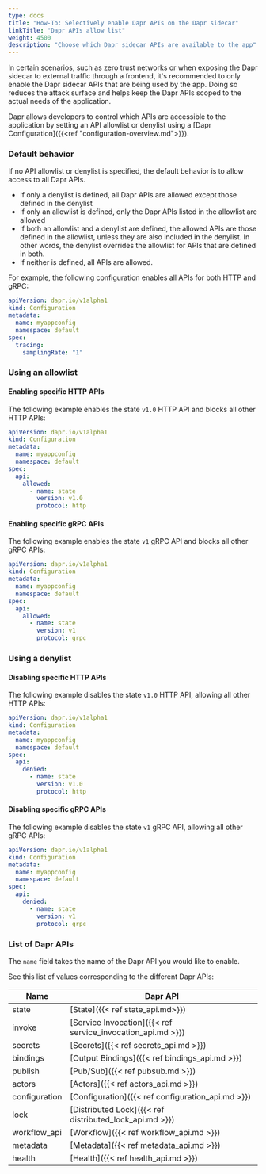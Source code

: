 ```yaml
---
type: docs
title: "How-To: Selectively enable Dapr APIs on the Dapr sidecar"
linkTitle: "Dapr APIs allow list"
weight: 4500
description: "Choose which Dapr sidecar APIs are available to the app"
---
```


In certain scenarios, such as zero trust networks or when exposing the Dapr sidecar to external traffic through a frontend, it's recommended to only enable the Dapr sidecar APIs that are being used by the app. Doing so reduces the attack surface and helps keep the Dapr APIs scoped to the actual needs of the application.

Dapr allows developers to control which APIs are accessible to the application by setting an API allowlist or denylist using a [Dapr Configuration]({{<ref "configuration-overview.md">}}).

### Default behavior

If no API allowlist or denylist is specified, the default behavior is to allow access to all Dapr APIs.

- If only a denylist is defined, all Dapr APIs are allowed except those defined in the denylist
- If only an allowlist is defined, only the Dapr APIs listed in the allowlist are allowed
- If both an allowlist and a denylist are defined, the allowed APIs are those defined in the allowlist, unless they are also included in the denylist. In other words, the denylist overrides the allowlist for APIs that are defined in both.
- If neither is defined, all APIs are allowed.

For example, the following configuration enables all APIs for both HTTP and gRPC:

```yaml
apiVersion: dapr.io/v1alpha1
kind: Configuration
metadata:
  name: myappconfig
  namespace: default
spec:
  tracing:
    samplingRate: "1"
```

### Using an allowlist

#### Enabling specific HTTP APIs

The following example enables the state `v1.0` HTTP API and blocks all other HTTP APIs:

```yaml
apiVersion: dapr.io/v1alpha1
kind: Configuration
metadata:
  name: myappconfig
  namespace: default
spec:
  api:
    allowed:
      - name: state
        version: v1.0
        protocol: http
```

#### Enabling specific gRPC APIs

The following example enables the state `v1` gRPC API and blocks all other gRPC APIs:

```yaml
apiVersion: dapr.io/v1alpha1
kind: Configuration
metadata:
  name: myappconfig
  namespace: default
spec:
  api:
    allowed:
      - name: state
        version: v1
        protocol: grpc
```

### Using a denylist

#### Disabling specific HTTP APIs

The following example disables the state `v1.0` HTTP API, allowing all other HTTP APIs:

```yaml
apiVersion: dapr.io/v1alpha1
kind: Configuration
metadata:
  name: myappconfig
  namespace: default
spec:
  api:
    denied:
      - name: state
        version: v1.0
        protocol: http
```

#### Disabling specific gRPC APIs

The following example disables the state `v1` gRPC API, allowing all other gRPC APIs:

```yaml
apiVersion: dapr.io/v1alpha1
kind: Configuration
metadata:
  name: myappconfig
  namespace: default
spec:
  api:
    denied:
      - name: state
        version: v1
        protocol: grpc
```

### List of Dapr APIs

The `name` field takes the name of the Dapr API you would like to enable.

See this list of values corresponding to the different Dapr APIs:

| Name  | Dapr API |
| ------------- | ------------- |
| state  | [State]({{< ref state_api.md>}})|
| invoke  | [Service Invocation]({{< ref service_invocation_api.md >}})  |
| secrets  | [Secrets]({{< ref secrets_api.md >}})|
| bindings  | [Output Bindings]({{< ref bindings_api.md >}})  |
| publish | [Pub/Sub]({{< ref pubsub.md >}}) |
| actors | [Actors]({{< ref actors_api.md >}}) |
| configuration | [Configuration]({{< ref configuration_api.md >}}) |
| lock | [Distributed Lock]({{< ref distributed_lock_api.md >}}) |
| workflow_api | [Workflow]({{< ref workflow_api.md >}}) |
| metadata | [Metadata]({{< ref metadata_api.md >}}) |
| health | [Health]({{< ref health_api.md >}}) |
